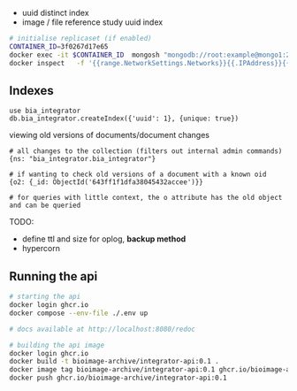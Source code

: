 - uuid distinct index
- image / file reference study uuid index

```bash
# initialise replicaset (if enabled)
CONTAINER_ID=3f0267d17e65
docker exec -it $CONTAINER_ID  mongosh "mongodb://root:example@mongo1:27018" --eval "rs.initiate();"
docker inspect   -f '{{range.NetworkSettings.Networks}}{{.IPAddress}}{{end}}' $CONTAINER_ID
```

## Indexes
```
use bia_integrator
db.bia_integrator.createIndex({'uuid': 1}, {unique: true})
```

viewing old versions of documents/document changes

```
# all changes to the collection (filters out internal admin commands)
{ns: "bia_integrator.bia_integrator"}

# if wanting to check old versions of a document with a known oid
{o2: {_id: ObjectId('643ff1f1dfa38045432accee')}}

# for queries with little context, the o attribute has the old object and can be queried
```

TODO:
- define ttl and size for oplog, **backup method**
- hypercorn

## Running the api

```sh
# starting the api
docker login ghcr.io
docker compose --env-file ./.env up

# docs available at http://localhost:8080/redoc
```

```sh
# building the api image
docker login ghcr.io
docker build -t bioimage-archive/integrator-api:0.1 .
docker image tag bioimage-archive/integrator-api:0.1 ghcr.io/bioimage-archive/integrator-api:0.1
docker push ghcr.io/bioimage-archive/integrator-api:0.1
```
